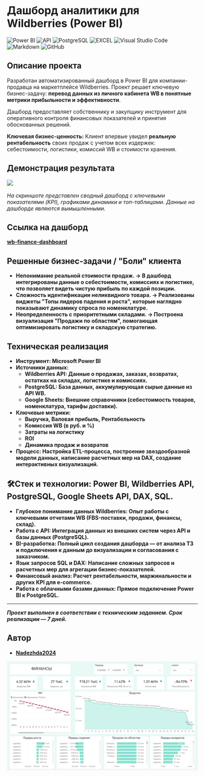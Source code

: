 # Дашборд аналитики для Wildberries (Power BI)

![Power BI](https://img.shields.io/badge/power_bi-F2C811?style=for-the-badge&logo=powerbi&logoColor=black)
![API](https://img.shields.io/badge/-API-FF6600?style=for-the-badge&logo=API)
![PostgreSQL](https://img.shields.io/badge/PostgreSQL-316192?style=for-the-badge&logo=postgresql&logoColor=white)
![EXCEL](https://img.shields.io/badge/-Google_Sheets-FFF?style=for-the-badge&logo=GoogleSheets)
![Visual Studio Code](https://img.shields.io/badge/Visual%20Studio%20Code-0078d7.svg?style=for-the-badge&logo=visual-studio-code&logoColor=white)
![Markdown](https://img.shields.io/badge/markdown-%23000000.svg?style=for-the-badge&logo=markdown&logoColor=white)
![GitHub](https://img.shields.io/badge/github-%23121011.svg?style=for-the-badge&logo=github&logoColor=white)

## Описание проекта

Разработан автоматизированный дашборд в Power BI для компании-продавца на маркетплейсе Wildberries. Проект решает ключевую бизнес-задачу: **перевод данных из личного кабинета WB в понятные метрики прибыльности и эффективности**.

Дашборд предоставляет собственнику и закупщику инструмент для оперативного контроля финансовых показателей и принятия обоснованных решений.

**Ключевая бизнес-ценность:** Клиент впервые увидел **реальную рентабельность** своих продаж с учетом всех издержек: себестоимости, логистики, комиссий WB и стоимости хранения.

## Демонстрация результата
![](https://github.com/Nadezhda2024/wb-finance-dashboard/blob/main/%D0%9F%D1%80%D0%B5%D0%B2%D1%8C%D1%8E%20%D0%A2%D0%97%20%D0%95%D0%90.gif)

*На скриншоте представлен сводный дашборд с ключевыми показателями (KPI), графиками динамики и топ-таблицами. Данные на дашборде являются вымышленными.*

## Ссылка на дашборд
<b>[wb-finance-dashboard](https://drive.google.com/file/d/1MTzVXjvbWFbgxBFKPQzcnB8XvRFy31Xv/view?usp=sharing)

## Решенные бизнес-задачи / "Боли" клиента

*   **Непонимание реальной стоимости продаж.** → В дашборд интегрированы данные о себестоимости, комиссиях и логистике, что позволяет видеть чистую прибыль по каждой позиции.
*   **Сложность идентификации неликвидного товара.** → Реализованы виджеты "Топы лидеров падения и роста", которые наглядно показывают динамику спроса по номенклатуре.
*   **Неопределенность с приоритетными складами.** → Построена визуализация "Продажи по областям", помогающая оптимизировать логистику и складскую стратегию.

## Техническая реализация

*   **Инструмент:** Microsoft Power BI
*   **Источники данных:**
    *   **Wildberries API:** Данные о продажах, заказах, возвратах, остатках на складах, логистике и комиссиях.
    *   **PostgreSQL:** База данных, аккумулирующая сырые данные из API WB.
    *   **Google Sheets:** Внешние справочники (себестоимость товаров, номенклатура, тарифы доставки).
*   **Ключевые метрики:**
    *   Выручка, Валовая прибыль, Рентабельность
    *   Комиссия WB (в руб. и %)
    *   Затраты на логистику
    *   ROI
    *   Динамика продаж и возвратов
*   **Процесс:** Настройка ETL-процесса, построение звездообразной модели данных, написание расчетных мер на DAX, создание интерактивных визуализаций.

## 🛠️**Стек и технологии:** Power BI, Wildberries API, PostgreSQL, Google Sheets API, DAX, SQL.

*   **Глубокое понимание данных Wildberries:** Опыт работы с ключевыми отчетами WB (FBS-поставки, продажи, финансы, склад).
*   **Работа с API:** Интеграция данных из внешних систем через API и базы данных (PostgreSQL).
*   **BI-разработка:** Полный цикл создания дашборда — от анализа ТЗ и подключения к данным до визуализации и согласования с заказчиком.
*   **Язык запросов SQL и DAX:** Написание сложных запросов и расчетных мер для агрегации бизнес-показателей.
*   **Финансовый анализ:** Расчет рентабельности, маржинальности и других KPI для e-commerce.
*   **Работа с облачными базами данных:** Прямое подключение Power BI к PostgreSQL.

---
*Проект выполнен в соответствии с техническим заданием. Срок реализации — 7 дней.*

## Автор
- <b>[Nadezhda2024](https://github.com/Nadezhda2024)


![](https://github.com/Nadezhda2024/wb-finance-dashboard/blob/main/2025-10-27_12-49-50.png)
